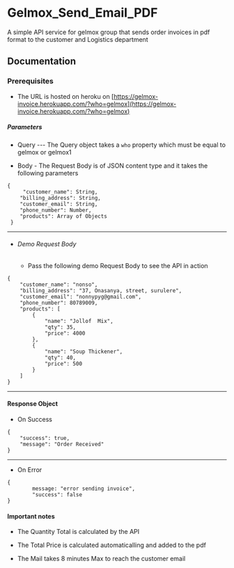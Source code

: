 # Gelmox_Send_Email_PDF
A simple API service for gelmox group that sends order invoices in pdf format to the customer and Logistics department


## Documentation

### Prerequisites

- The URL is hosted on heroku on [https://gelmox-invoice.herokuapp.com/?who=gelmox](https://gelmox-invoice.herokuapp.com/?who=gelmox)

##### Parameters

- Query --- The Query object takes a `who` property which must be equal to gelmox or gelmox1

- Body - The Request Body is of JSON content type and it takes the following parameters 
```
{
     "customer_name": String,
	"billing_address": String,
	"customer_email": String,
	"phone_number": Number,
	"products": Array of Objects
 }
 ```
 ---

- ###### Demo Request Body

    - Pass the following demo Request Body to see the API in action 
```
{    
    "customer_name": "nonso",
	"billing_address": "37, Onasanya, street, surulere",
	"customer_email": "nonnypyg@gmail.com",
	"phone_number": 80789009,
	"products": [
		{
			"name": "Jollof  Mix",
			"qty": 35,
			"price": 4000
		},
		{
			"name": "Soup Thickener",
			"qty": 40,
			"price": 500
		}
	]
}
```
 --- 

#### Response Object 

- On Success
```
{
    "success": true,
    "message": "Order Received"
}
```
--- 

- On Error

```
{
        message: "error sending invoice",
        "success": false
}

```


#### Important notes

- The Quantity Total is calculated by the API

- The Total Price is calculated automaticalling and added to the pdf

- The Mail takes 8 minutes Max to reach the customer email
